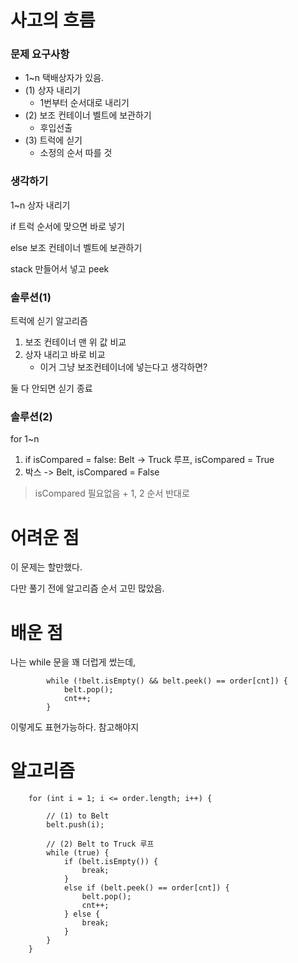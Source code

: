 # 사고의 흐름
### 문제 요구사항
- 1~n 택배상자가 있음.
- (1) 상자 내리기
    - 1번부터 순서대로 내리기
- (2) 보조 컨테이너 벨트에 보관하기
    - 후입선출
- (3) 트럭에 싣기
    - 소정의 순서 따를 것

### 생각하기

1~n 상자 내리기

if 트럭 순서에 맞으면 바로 넣기

else 보조 컨테이너 벨트에 보관하기

stack 만들어서 넣고 peek
### 솔루션(1)
트럭에 싣기 알고리즘
1. 보조 컨테이너 맨 위 값 비교
2. 상자 내리고 바로 비교
    - 이거 그냥 보조컨테이너에 넣는다고 생각하면?

둘 다 안되면 싣기 종료

### 솔루션(2)
for 1~n
1. if isCompared = false: Belt -> Truck 루프, isCompared = True
2. 박스 -> Belt, isCompared = False

> isCompared 필요없음 + 1, 2 순서 반대로
# 어려운 점
이 문제는 할만했다.

다만 풀기 전에 알고리즘 순서 고민 많았음.

# 배운 점
나는 while 문을 꽤 더럽게 썼는데,

            while (!belt.isEmpty() && belt.peek() == order[cnt]) {
                belt.pop();
                cnt++;
            }

이렇게도 표현가능하다. 참고해야지

# 알고리즘

        for (int i = 1; i <= order.length; i++) {
            
            // (1) to Belt
            belt.push(i);

            // (2) Belt to Truck 루프
            while (true) {
                if (belt.isEmpty()) {
                    break;
                }
                else if (belt.peek() == order[cnt]) {
                    belt.pop();
                    cnt++;
                } else {
                    break;
                }
            }
        }